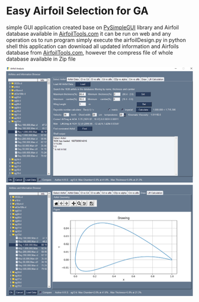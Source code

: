 
# Easy Airfoil Selection for GA

simple GUI application created base on [PySimpleGUI](https://github.com/PySimpleGUI/PySimpleGUI) library and Airfoil database available in [AirfoilTools.com](http://www.airfoiltools.com/search/airfoils?m=a)
it can be run on web and any operation os
to run program simply execute the airfoilDesign.py in python shell 
this application can download all updated information and Airfoils database from [AirfoilTools.com](http://www.airfoiltools.com/search/airfoils?m=a), however the compress file of whole database available in Zip file

![Image](https://raw.githubusercontent.com/mkeyno/easy_airfoil_selection/main/src/1.png) 
![Image](https://raw.githubusercontent.com/mkeyno/easy_airfoil_selection/main/src/2.png) 
